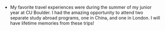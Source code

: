 - My favorite travel experiences were during the summer of my junior year at CU Boulder. I had the amazing opportunity to attend two separate study abroad programs, one in China, and one in London. I will have lifetime memories from these trips!

